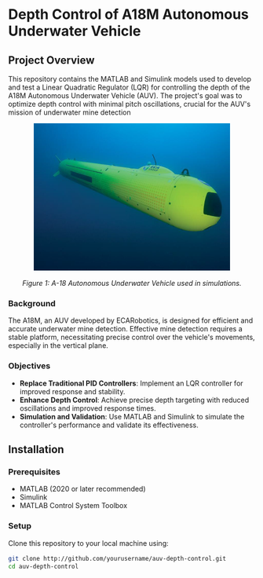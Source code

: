 # Depth Control of A18M Autonomous Underwater Vehicle

## Project Overview
This repository contains the MATLAB and Simulink models used to develop and test a Linear Quadratic Regulator (LQR) for controlling the depth of the A18M Autonomous Underwater Vehicle (AUV). The project's goal was to optimize depth control with minimal pitch oscillations, crucial for the AUV's mission of underwater mine detection

<div align="center">
  <img src="Plots/A-18%20AUV.png" alt="AUV Model" width="400" height="300">
  <p><em>Figure 1: A-18 Autonomous Underwater Vehicle used in simulations.</em></p>
</div>

### Background
The A18M, an AUV developed by ECARobotics, is designed for efficient and accurate underwater mine detection. Effective mine detection requires a stable platform, necessitating precise control over the vehicle's movements, especially in the vertical plane.

### Objectives
- **Replace Traditional PID Controllers**: Implement an LQR controller for improved response and stability.
- **Enhance Depth Control**: Achieve precise depth targeting with reduced oscillations and improved response times.
- **Simulation and Validation**: Use MATLAB and Simulink to simulate the controller's performance and validate its effectiveness.

## Installation

### Prerequisites
- MATLAB (2020 or later recommended)
- Simulink
- MATLAB Control System Toolbox

### Setup
Clone this repository to your local machine using:
```bash
git clone http://github.com/yourusername/auv-depth-control.git
cd auv-depth-control


